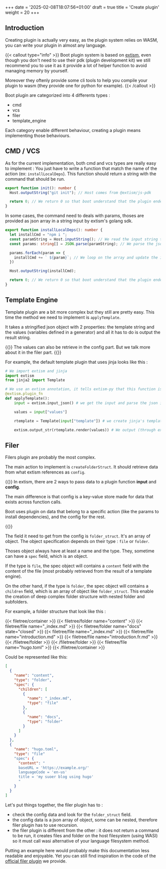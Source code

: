 +++
date = '2025-02-08T18:07:56+01:00'
draft = true
title = 'Create plugin'
weight = 20
+++

## Introduction

Creating plugin is actually very easy, as the plugin system relies on WASM, you can write your plugin in almost any language.

{{< callout type="info" >}}
Boot plugin system is based on [extism](https://extism.org), even though you don't need to use their pdk (plugin development kit) we still recommend you to use it as it provide a lot of helper function to avoid managing memory by yourself.

Moreover they oftenly provide some cli tools to help you compile your plugin to wasm (they provide one for python for example).
{{< /callout >}}

Boot plugin are categorized into 4 differents types :

- cmd
- vcs
- filer
- template_engine

Each category enable different behaviour, creating a plugin means implementing those behaviours.

## CMD / VCS

As for the current implementation, both cmd and vcs types are really easy to implement :
You just have to write a function that match the name of the action (ex: `installLocalDeps`). 
This function should return a string with the command that should be run.

```typescript
export function init(): number {
  Host.outputString("git init"); // Host comes from @extism/js-pdk

  return 0; // We return 0 so that boot understand that the plugin ended correctly.
}

```

In some cases, the command need to deals with params, thoses are provided as json array in a string input by extism's golang sdk.

```typescript
export function installLocalDeps(): number {
  let installCmd = "npm i ";
  const paramString = Host.inputString(); // We read the input string thanks to extism pdk
  const params: string[] = JSON.parse(paramString); // We parse the json array

  params.forEach(param => {
    installCmd += ` ${param}`; // We loop on the array and update the install command with params
  })

  Host.outputString(installCmd); 

  return 0; // We return 0 so that boot understand that the plugin ended correctly.
}
```
## Template Engine

Template plugin are a bit more complex but they still are pretty easy. This time the method we need to implement is `applyTemplate`.

It takes a stringified json object with 2 properties: the template string and the values (variables defined in a generator) and all it has to do is output the result string.

{{<callout type="info">}}
The values can also be retrieve in the config part. But we talk more about it in the filer part.
{{</callout>}}

For example, the default template plugin that uses jinja looks like this :
```python
# We import extism and jinja
import extism
from jinja2 import Template

# We use an extism annotation, it tells extism-py that this function is exported.
@extism.plugin_fn
def applyTemplate():
    input = extism.input_json() # we get the input and parse the json it contains

    values = input["values"]

    rtemplate = Template(input["template"]) # we create jinja's template from the incoming template string

    extism.output_str(rtemplate.render(values)) # We output (through extism) the result of the template rendering
```

## Filer

Filers plugin are probably the most complex. 

The main action to implement is `createFolderStruct`. It should retrieve data from what extism references as `config`.

{{<callout type="info">}}
In extism, there are 2 ways to pass data to a plugin function **input** and **config**.

The main difference is that config is a key-value store made for data that exists across function calls.

Boot uses plugin on data that belong to a specific action (like the params to install dependencies), and the config for the rest.


{{</callout>}}

The field it need to get from the config is `folder_struct`.
It's an array of object. The object specification depends on their type : `file` or `folder`.

Thoses object always have at least a name and the type.
They, sometime can have a `spec` field, which is an object. 

If the type is `file`, the spec object will contains a `content` field with the content of the file (most probably retrieved from the result of a template engine).

On the other hand, if the type is `folder`, the spec object will contains a `children` field, which is an array of object like `folder_struct`. This enable the creation of deep complex folder structure with nested folder and subfolders.

For example, a folder structure that look like this :

{{< filetree/container >}}
  {{< filetree/folder name="content" >}}
    {{< filetree/file name="_index.md" >}}
    {{< filetree/folder name="docs" state="closed" >}}
      {{< filetree/file name="_index.md" >}}
      {{< filetree/file name="introduction.md" >}}
      {{< filetree/file name="introduction.fr.md" >}}
    {{< /filetree/folder >}}
  {{< /filetree/folder >}}
  {{< filetree/file name="hugo.toml" >}}
{{< /filetree/container >}}

Could be represented like this: 
```json
[
  {
    "name": "content",
    "type": "folder",
    "spec": {
      "children": [
        {
          "name": "_index.md",
          "type": "file"
        },
        {
          "name": "docs",
          "type": "folder"
        }
      ]
    }
  },
  {
    "name": "hugo.toml",
    "type": "file"
    "spec": {
      "content": "
      baseURL = 'https://example.org/'
      languageCode = 'en-us'
      title = 'my suoer blog using hugo'
      "
    }
  }
]
```

Let's put things together, the filer plugin has to :

- check the config data and look for the `folder_struct` field.
- the config data is a json array of object, some can be nested, therefore filer plugin has to use recursion.
- the filer plugin is different from the other : it does not return a command to be run, it creates files and folder on the host filesystem (using WASI) so it must call wasi alternative of your language filesystem method.


Putting an example here would probably make this documentation less readable and enjoyable. Yet you can still find inspiration in the code of the [official filer plugin](https://github.com/bootengine/boot-filer-plugin) we provide.
